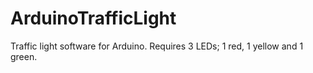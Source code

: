 # ArduinoTrafficLight
Traffic light software for Arduino. Requires 3 LEDs; 1 red, 1 yellow and 1 green.
